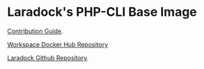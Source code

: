 # Laradock's PHP-CLI Base Image

[Contribution Guide](http://laradock.io/contributing/#edit-base-image).

[Workspace Docker Hub Repository](https://hub.docker.com/r/laradock/php-fpm/)

[Laradock Github Repository](https://github.com/Laradock/laradock).
